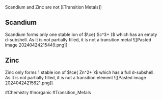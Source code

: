 Scandium and Zinc are not [[Transition Metals]]
## Scandium
Scandium forms only one stable ion of $\ce{ Sc^3+ }$ which has an empty $\text{d}$-subshell. As it is not partially filled, it is not a transition metal
![[Pasted image 20240424215449.png]]
## Zinc
Zinc only forms 1 stable ion of $\ce{ Zn^2+ }$ which has a full $\text{d}$-subshell. As it is not partially filled, it is not a transition element
![[Pasted image 20240424215621.png]]

#Chemistry #Inorganic #Transition_Metals 